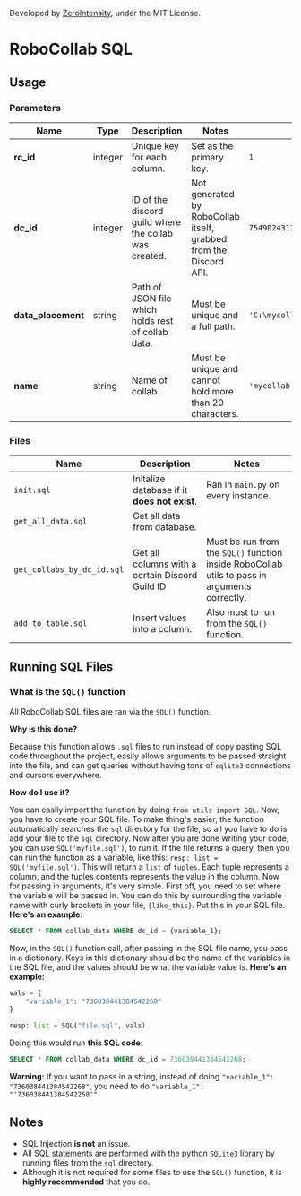 
Developed by [ZeroIntensity](https://github.com/ZeroIntensity), under the MIT License.


# RoboCollab SQL

## Usage
### Parameters
|Name|Type|Description|Notes|Example|
|---|---|---|---|---|
|**rc_id**|integer|Unique key for each column.|Set as the primary key.|`1`|
|**dc_id**|integer|ID of the discord guild where the collab was created.|Not generated by RoboCollab itself, grabbed from the Discord API.|`754902431258771567`|
|**data_placement**|string|Path of JSON file which holds rest of collab data.|Must be unique and a full path.|`'C:\mycollab_754902431258771567.json'`|
|**name**|string|Name of collab.|Must be unique and cannot hold more than 20 characters.|`'mycollab'`|
### Files
|Name|Description|Notes|
|---|---|---|
|`init.sql`|Initalize database if it **does not exist**.|Ran in `main.py` on every instance.|
|`get_all_data.sql`|Get all data from database.||
|`get_collabs_by_dc_id.sql`|Get all columns with a certain Discord Guild ID|Must be run from the `SQL()` function inside RoboCollab utils to pass in arguments correctly.|
|`add_to_table.sql`|Insert values into a column.|Also must to run from the `SQL()` function.|
## Running SQL Files
### What is the `SQL()` function
All RoboCollab SQL files are ran via the `SQL()` function.

 **Why is this done?**
 
  Because this function allows `.sql` files to run instead of copy pasting SQL code throughout the project, easily allows arguments to be passed straight into the file, and can get queries without having tons of `sqlite3` connections and cursors everywhere.

  **How do I use it?**
  

  You can easily import the function by doing `from utils import SQL`. Now, you have to create your SQL file. To make thing's easier, the function automatically searches the `sql` directory for the file, so all you have to do is add your file to the `sql` directory. Now after you are done writing your code, you can use `SQL('myfile.sql')`, to run it. If the file returns a query, then you can run the function as a variable, like this: `resp: list = SQL('myfile.sql')`. This will return a `list` of `tuples`. Each tuple represents a column, and the tuples contents represents the value in the column. Now for passing in arguments, it's very simple. First off, you need to set where the variable will be passed in. You can do this by surrounding the variable name with curly brackets in your file, `{like_this}`. Put this in your SQL file. **Here's an example:**
  ```sql
SELECT * FROM collab_data WHERE dc_id = {variable_1};
  ```
   Now, in the `SQL()` function call, after passing in the SQL file name, you pass in a dictionary. Keys in this dictionary should be the name of the variables in the SQL file, and the values should be what the variable value is. **Here's an example:**

  ```python
  vals = {
      "variable_1": "736038441384542268"
  }

  resp: list = SQL("file.sql", vals)
  ```

  Doing this would run **this SQL code:**

```sql
SELECT * FROM collab_data WHERE dc_id = 736038441384542268;
```
**Warning:** If you want to pass in a string, instead of doing `"variable_1": "736038441384542268"`, you need to do `"variable_1": "'736038441384542268'"`

## Notes
- SQL Injection **is not** an issue.
- All SQL statements are performed with the python `SQLite3` library by running files from the `sql` directory.
- Although it is not required for some files to use the `SQL()` function, it is **highly recommended** that you do.
